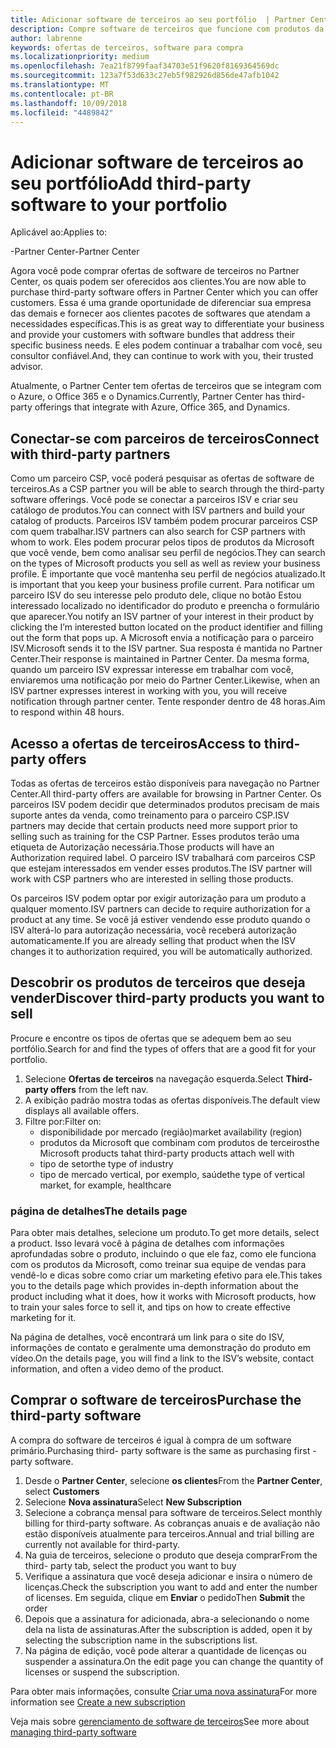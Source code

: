 ```yaml
---
title: Adicionar software de terceiros ao seu portfólio  | Partner Center
description: Compre software de terceiros que funcione com produtos da Microsoft
author: labrenne
keywords: ofertas de terceiros, software para compra
ms.localizationpriority: medium
ms.openlocfilehash: 7ea21f8799faaf34703e51f9620f8169364569dc
ms.sourcegitcommit: 123a7f53d633c27eb5f982926d856de47afb1042
ms.translationtype: MT
ms.contentlocale: pt-BR
ms.lasthandoff: 10/09/2018
ms.locfileid: "4489842"
---
```

# <a name="add-third-party-software-to-your-portfolio"></a><span data-ttu-id="33740-104">Adicionar software de terceiros ao seu portfólio</span><span class="sxs-lookup"><span data-stu-id="33740-104">Add third-party software to your portfolio</span></span>

<span data-ttu-id="33740-105">Aplicável ao:</span><span class="sxs-lookup"><span data-stu-id="33740-105">Applies to:</span></span>

<span data-ttu-id="33740-106">-Partner Center</span><span class="sxs-lookup"><span data-stu-id="33740-106">-Partner Center</span></span>

<span data-ttu-id="33740-107">Agora você pode comprar ofertas de software de terceiros no Partner Center, os quais podem ser oferecidos aos clientes.</span><span class="sxs-lookup"><span data-stu-id="33740-107">You are now able to purchase third-party software offers in Partner Center which you can offer customers.</span></span> <span data-ttu-id="33740-108">Essa é uma grande oportunidade de diferenciar sua empresa das demais e fornecer aos clientes pacotes de softwares que atendam a necessidades específicas.</span><span class="sxs-lookup"><span data-stu-id="33740-108">This is as great way to differentiate your business and provide your customers with software bundles that address their specific business needs.</span></span> <span data-ttu-id="33740-109">E eles podem continuar a trabalhar com você, seu consultor confiável.</span><span class="sxs-lookup"><span data-stu-id="33740-109">And, they can continue to work with you, their trusted advisor.</span></span>

<span data-ttu-id="33740-110">Atualmente, o Partner Center tem ofertas de terceiros que se integram com o Azure, o Office 365 e o Dynamics.</span><span class="sxs-lookup"><span data-stu-id="33740-110">Currently, Partner Center has third-party offerings that integrate with Azure, Office 365, and Dynamics.</span></span> 

## <a name="connect-with-third-party-partners"></a><span data-ttu-id="33740-111">Conectar-se com parceiros de terceiros</span><span class="sxs-lookup"><span data-stu-id="33740-111">Connect with third-party partners</span></span>
 
<span data-ttu-id="33740-112">Como um parceiro CSP, você poderá pesquisar as ofertas de software de terceiros.</span><span class="sxs-lookup"><span data-stu-id="33740-112">As a CSP partner you will be able to search through the third-party software offerings.</span></span> <span data-ttu-id="33740-113">Você pode se conectar a parceiros ISV e criar seu catálogo de produtos.</span><span class="sxs-lookup"><span data-stu-id="33740-113">You can connect with ISV partners and build your catalog of products.</span></span> <span data-ttu-id="33740-114">Parceiros ISV também podem procurar parceiros CSP com quem trabalhar.</span><span class="sxs-lookup"><span data-stu-id="33740-114">ISV partners can also search for CSP partners with whom to work.</span></span> <span data-ttu-id="33740-115">Eles podem procurar pelos tipos de produtos da Microsoft que você vende, bem como analisar seu perfil de negócios.</span><span class="sxs-lookup"><span data-stu-id="33740-115">They can search on the types of Microsoft products you sell as well as review your business profile.</span></span> <span data-ttu-id="33740-116">É importante que você mantenha seu perfil de negócios atualizado.</span><span class="sxs-lookup"><span data-stu-id="33740-116">It is important that you keep your business profile current.</span></span> <span data-ttu-id="33740-117">Para notificar um parceiro ISV do seu interesse pelo produto dele, clique no botão Estou interessado localizado no identificador do produto e preencha o formulário que aparecer.</span><span class="sxs-lookup"><span data-stu-id="33740-117">You notify an ISV partner of your interest in their product by clicking the I’m interested button located on the product identifier and filling out the form that pops up.</span></span> <span data-ttu-id="33740-118">A Microsoft envia a notificação para o parceiro ISV.</span><span class="sxs-lookup"><span data-stu-id="33740-118">Microsoft sends it to the ISV partner.</span></span> <span data-ttu-id="33740-119">Sua resposta é mantida no Partner Center.</span><span class="sxs-lookup"><span data-stu-id="33740-119">Their response is maintained in Partner Center.</span></span> <span data-ttu-id="33740-120">Da mesma forma, quando um parceiro ISV expressar interesse em trabalhar com você, enviaremos uma notificação por meio do Partner Center.</span><span class="sxs-lookup"><span data-stu-id="33740-120">Likewise, when an ISV partner expresses interest in working with you, you will receive notification through partner center.</span></span> <span data-ttu-id="33740-121">Tente responder dentro de 48 horas.</span><span class="sxs-lookup"><span data-stu-id="33740-121">Aim to respond within 48 hours.</span></span>

## <a name="access-to-third-party-offers"></a><span data-ttu-id="33740-122">Acesso a ofertas de terceiros</span><span class="sxs-lookup"><span data-stu-id="33740-122">Access to third-party offers</span></span>

<span data-ttu-id="33740-123">Todas as ofertas de terceiros estão disponíveis para navegação no Partner Center.</span><span class="sxs-lookup"><span data-stu-id="33740-123">All third-party offers are available for browsing in Partner Center.</span></span> <span data-ttu-id="33740-124">Os parceiros ISV podem decidir que determinados produtos precisam de mais suporte antes da venda, como treinamento para o parceiro CSP.</span><span class="sxs-lookup"><span data-stu-id="33740-124">ISV partners may decide that certain products need more support prior to selling such as training for the CSP Partner.</span></span> <span data-ttu-id="33740-125">Esses produtos terão uma etiqueta de Autorização necessária.</span><span class="sxs-lookup"><span data-stu-id="33740-125">Those products will have an Authorization required label.</span></span> <span data-ttu-id="33740-126">O parceiro ISV trabalhará com parceiros CSP que estejam interessados em vender esses produtos.</span><span class="sxs-lookup"><span data-stu-id="33740-126">The ISV partner will work with CSP partners who are interested in selling those products.</span></span> 

<span data-ttu-id="33740-127">Os parceiros ISV podem optar por exigir autorização para um produto a qualquer momento.</span><span class="sxs-lookup"><span data-stu-id="33740-127">ISV partners can decide to require authorization for a product at any time.</span></span> <span data-ttu-id="33740-128">Se você já estiver vendendo esse produto quando o ISV alterá-lo para autorização necessária, você receberá autorização automaticamente.</span><span class="sxs-lookup"><span data-stu-id="33740-128">If you are already selling that product when the ISV changes it to authorization required, you will be automatically authorized.</span></span>

## <a name="discover-third-party-products-you-want-to-sell"></a><span data-ttu-id="33740-129">Descobrir os produtos de terceiros que deseja vender</span><span class="sxs-lookup"><span data-stu-id="33740-129">Discover third-party products you want to sell</span></span>

<span data-ttu-id="33740-130">Procure e encontre os tipos de ofertas que se adequem bem ao seu portfólio.</span><span class="sxs-lookup"><span data-stu-id="33740-130">Search for and find the types of offers that are a good fit for your portfolio.</span></span> 

1. <span data-ttu-id="33740-131">Selecione **Ofertas de terceiros** na navegação esquerda.</span><span class="sxs-lookup"><span data-stu-id="33740-131">Select **Third-party offers** from the left nav.</span></span>
2. <span data-ttu-id="33740-132">A exibição padrão mostra todas as ofertas disponíveis.</span><span class="sxs-lookup"><span data-stu-id="33740-132">The default view displays all available offers.</span></span>
3. <span data-ttu-id="33740-133">Filtre por:</span><span class="sxs-lookup"><span data-stu-id="33740-133">Filter on:</span></span>
    - <span data-ttu-id="33740-134">disponibilidade por mercado (região)</span><span class="sxs-lookup"><span data-stu-id="33740-134">market availability (region)</span></span>
    - <span data-ttu-id="33740-135">produtos da Microsoft que combinam com produtos de terceiros</span><span class="sxs-lookup"><span data-stu-id="33740-135">the Microsoft products tahat third-party products attach well with</span></span>
    - <span data-ttu-id="33740-136">tipo de setor</span><span class="sxs-lookup"><span data-stu-id="33740-136">the type of industry</span></span>
    - <span data-ttu-id="33740-137">tipo de mercado vertical, por exemplo, saúde</span><span class="sxs-lookup"><span data-stu-id="33740-137">the type of vertical market, for example, healthcare</span></span>

### <a name="the-details-page"></a><span data-ttu-id="33740-138">página de detalhes</span><span class="sxs-lookup"><span data-stu-id="33740-138">The details page</span></span>

<span data-ttu-id="33740-139">Para obter mais detalhes, selecione um produto.</span><span class="sxs-lookup"><span data-stu-id="33740-139">To get more details, select a product.</span></span> <span data-ttu-id="33740-140">Isso levará você à página de detalhes com informações aprofundadas sobre o produto, incluindo o que ele faz, como ele funciona com os produtos da Microsoft, como treinar sua equipe de vendas para vendê-lo e dicas sobre como criar um marketing efetivo para ele.</span><span class="sxs-lookup"><span data-stu-id="33740-140">This takes you to the details page which provides in-depth information about the product including what it does, how it works with Microsoft products, how to train your sales force to sell it, and tips on how to create effective marketing for it.</span></span>

<span data-ttu-id="33740-141">Na página de detalhes, você encontrará um link para o site do ISV, informações de contato e geralmente uma demonstração do produto em vídeo.</span><span class="sxs-lookup"><span data-stu-id="33740-141">On the details page, you will find a link to the ISV’s website, contact information, and often a video demo of the product.</span></span> 

## <a name="purchase-the-third-party-software"></a><span data-ttu-id="33740-142">Comprar o software de terceiros</span><span class="sxs-lookup"><span data-stu-id="33740-142">Purchase the third-party software</span></span>

<span data-ttu-id="33740-143">A compra do software de terceiros é igual à compra de um software primário.</span><span class="sxs-lookup"><span data-stu-id="33740-143">Purchasing third- party software is the same as purchasing first -party software.</span></span> 

1. <span data-ttu-id="33740-144">Desde o **Partner Center**, selecione **os clientes**</span><span class="sxs-lookup"><span data-stu-id="33740-144">From the **Partner Center**, select **Customers**</span></span>
2. <span data-ttu-id="33740-145">Selecione **Nova assinatura**</span><span class="sxs-lookup"><span data-stu-id="33740-145">Select **New Subscription**</span></span>
3. <span data-ttu-id="33740-146">Selecione a cobrança mensal para software de terceiros.</span><span class="sxs-lookup"><span data-stu-id="33740-146">Select monthly billing for third-party software.</span></span> <span data-ttu-id="33740-147">As cobranças anuais e de avaliação não estão disponíveis atualmente para terceiros.</span><span class="sxs-lookup"><span data-stu-id="33740-147">Annual and trial billing are currently not available for third-party.</span></span>
4. <span data-ttu-id="33740-148">Na guia de terceiros, selecione o produto que deseja comprar</span><span class="sxs-lookup"><span data-stu-id="33740-148">From the third- party tab, select the product you want to buy</span></span>
5. <span data-ttu-id="33740-149">Verifique a assinatura que você deseja adicionar e insira o número de licenças.</span><span class="sxs-lookup"><span data-stu-id="33740-149">Check the subscription you want to add and enter the number of licenses.</span></span> <span data-ttu-id="33740-150">Em seguida, clique em **Enviar** o pedido</span><span class="sxs-lookup"><span data-stu-id="33740-150">Then **Submit** the order</span></span>
6. <span data-ttu-id="33740-151">Depois que a assinatura for adicionada, abra-a selecionando o nome dela na lista de assinaturas.</span><span class="sxs-lookup"><span data-stu-id="33740-151">After the subscription is added, open it by selecting the subscription name in the subscriptions list.</span></span>
7. <span data-ttu-id="33740-152">Na página de edição, você pode alterar a quantidade de licenças ou suspender a assinatura.</span><span class="sxs-lookup"><span data-stu-id="33740-152">On the edit page you can change the quantity of licenses or suspend the subscription.</span></span>

<span data-ttu-id="33740-153">Para obter mais informações, consulte [Criar uma nova assinatura](create-a-new-subscription.md)</span><span class="sxs-lookup"><span data-stu-id="33740-153">For more information see [Create a new subscription](create-a-new-subscription.md)</span></span>

<span data-ttu-id="33740-154">Veja mais sobre [gerenciamento de software de terceiros](third-party-help.md)</span><span class="sxs-lookup"><span data-stu-id="33740-154">See more about [managing third-party software](third-party-help.md)</span></span>  